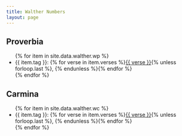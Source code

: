```yaml
---
title: Walther Numbers
layout: page
---
```


## Proverbia

<ul>
  {% for item in site.data.walther.wp %}
    <li>
      {{ item.tag }}:
      {% for verse in item.verses %}<a href="{{ site.baseurl }}/{{ verse }}/">{{ verse }}</a>{% unless forloop.last %}, {% endunless %}{% endfor %}
    </li>
  {% endfor %}
</ul>

## Carmina

<ul>
  {% for item in site.data.walther.wc %}
    <li>
      {{ item.tag }}:
      {% for verse in item.verses %}<a href="{{ site.baseurl }}/{{ verse }}/">{{ verse }}</a>{% unless forloop.last %}, {% endunless %}{% endfor %}
    </li>
  {% endfor %}
</ul>
